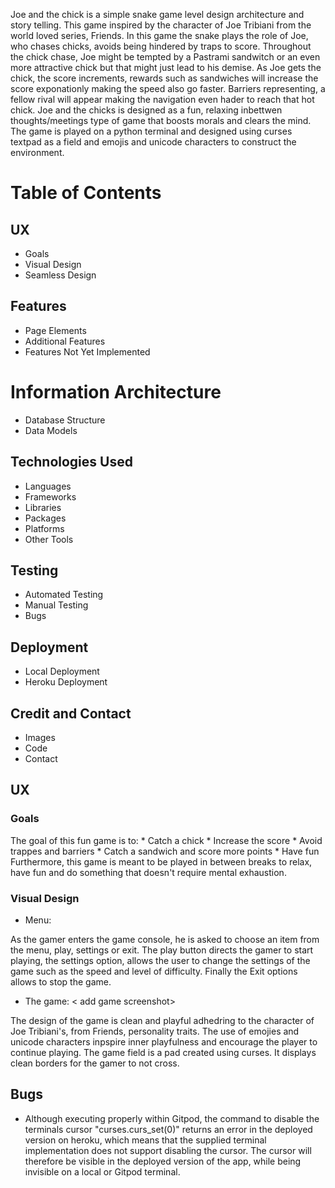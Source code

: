 Joe and the chick is a simple snake game level design architecture and story telling.  This game inspired by the character of Joe Tribiani from the world loved series, Friends. In this game the snake plays the role of Joe, who chases chicks, avoids being hindered by traps to score. Throughout the chick chase, Joe might be tempted by a Pastrami sandwitch or an even more attractive chick but that might just lead to his demise. As Joe gets the chick, the score increments, rewards such as sandwiches will increase the score exponationly making the speed also go faster. Barriers representing, a fellow rival will appear making the navigation even hader to reach that hot chick. Joe and the chicks is designed as a fun, relaxing inbettwen thoughts/meetings type of game that boosts morals and clears the mind. The game is played on a python terminal and designed using curses textpad as a field and emojis and unicode characters to construct the environment. 

# Table of Contents
## UX
* Goals
* Visual Design
* Seamless Design
## Features
* Page Elements
* Additional Features
* Features Not Yet Implemented
# Information Architecture
* Database Structure
* Data Models
## Technologies Used
* Languages
* Frameworks
* Libraries
* Packages
* Platforms
* Other Tools
## Testing
* Automated Testing
* Manual Testing
* Bugs
## Deployment
* Local Deployment
* Heroku Deployment
## Credit and Contact
* Images
* Code
* Contact

## UX
### Goals

The goal of this fun game is to:
    * Catch a chick
    * Increase the score 
    * Avoid trappes and barriers
    * Catch a sandwich and score more points
    * Have fun
Furthermore, this game is meant to be played in between breaks to relax, have fun and do something that doesn't require mental exhaustion. 
### Visual Design

* Menu:
<display menu screenshot>

 As the gamer enters the game console, he is asked to choose an item from the menu, play, settings or exit. The play button directs the gamer to start playing, the settings option, allows the user to change the settings of the game such as the speed and level of difficulty. Finally the Exit options allows to stop the game.

* The game:
< add game screenshot>

The design of the game is clean and playful adhedring to the character of Joe Tribiani's, from Friends, personality traits. The use of emojies and unicode characters inpspire inner playfulness and encourage the player to continue playing. The game field is a pad created using curses. It displays clean borders for the gamer to not cross. 

## Bugs
* Although executing properly within Gitpod, the command to disable the terminals cursor "curses.curs_set(0)" returns an error in the deployed version on heroku, which means that the supplied terminal implementation does not support disabling the cursor.
The cursor will therefore be visible in the deployed version of the app, while being invisible on a local or Gitpod terminal. 